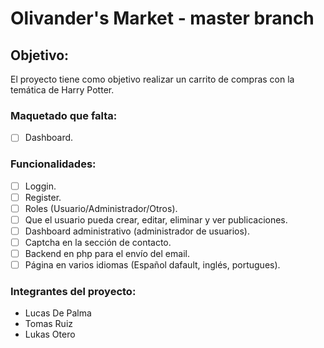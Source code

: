 # Olivander's Market - master branch
## Objetivo:
El proyecto tiene como objetivo realizar un carrito de compras con la temática de Harry Potter.

### Maquetado que falta:
- [ ] Dashboard.

### Funcionalidades:
- [ ] Loggin.
- [ ] Register.
- [ ] Roles (Usuario/Administrador/Otros).
- [ ] Que el usuario pueda crear, editar, eliminar y ver publicaciones.
- [ ] Dashboard administrativo (administrador de usuarios).
- [ ] Captcha en la sección de contacto.
- [ ] Backend en php para el envío del email.
- [ ] Página en varios idiomas (Español dafault, inglés, portugues).

### Integrantes del proyecto:
- Lucas De Palma
- Tomas Ruiz
- Lukas Otero